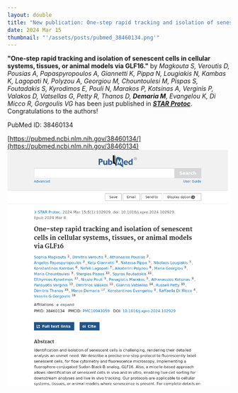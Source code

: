 ```yaml
---
layout: double
title: "New publication: One-step rapid tracking and isolation of senescent cells in cellular systems tissues or animal models via GLF16"
date: 2024 Mar 15
thumbnail: "'/assets/posts/pubmed_38460134.png'"
---
```

<strong>"One-step rapid tracking and isolation of senescent cells in cellular systems, tissues, or animal models via GLF16."</strong> by <em>Magkouta S, Veroutis D, Pousias A, Papaspyropoulos A, Giannetti K, Pippa N, Lougiakis N, Kambas K, Lagopati N, Polyzou A, Georgiou M, Chountoulesi M, Pispas S, Foutadakis S, Kyrodimos E, Pouli N, Marakos P, Kotsinas A, Verginis P, Valakos D, Vatsellas G, Petty R, Thanos D, <strong>Demaria M</strong>, Evangelou K, Di Micco R, Gorgoulis VG</em>  has been just published in <em><strong><ins>STAR Protoc</ins></strong></em>.
Congratulations to the authors!
    
PubMed ID: 38460134
    
[https://pubmed.ncbi.nlm.nih.gov/38460134/](https://pubmed.ncbi.nlm.nih.gov/38460134)
![](/assets/posts/pubmed_38460134.png)

